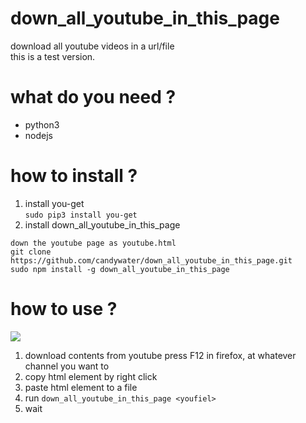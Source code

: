 # down_all_youtube_in_this_page
download all youtube videos in a url/file  
this is a test version.


# what do you need ?

  - python3
  - nodejs

# how to install ? 

  1. install you-get  
  ```sudo pip3 install you-get```  
  2. install down_all_youtube_in_this_page  

  ```
  down the youtube page as youtube.html
  git clone https://github.com/candywater/down_all_youtube_in_this_page.git
  sudo npm install -g down_all_youtube_in_this_page
  ```
# how to use ?

  ![](icons/how_to_use.png)

  1. download contents from youtube
    press F12 in firefox, at whatever channel you want to
  2. copy html element by right click
  3. paste html element to a file
  4. run ```down_all_youtube_in_this_page <youfiel>```
  5. wait